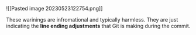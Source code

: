 ![[Pasted image 20230523122754.png]]

These warinings are infromational and typically harmless. 
They are just indicating the **line ending adjustments** that Git is making during the commit. 